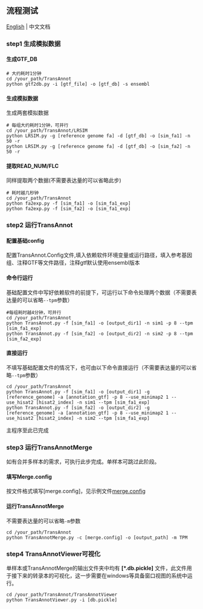 ## 流程测试

[English](https://github.com/captorr/TransAnnot/blob/master/example/readme.md) | 中文文档

### step1 生成模拟数据

#### 生成GTF_DB
	
	# 大约耗时1分钟
	cd /your_path/TransAnnot
	python gtf2db.py -i [gtf_file] -o [gtf_db] -s ensembl

#### 生成模拟数据

生成两套模拟数据
	
	# 每组大约耗时1分钟，可并行
	cd /your_path/TransAnnot/LRSIM
	python LRSIM.py -g [reference genome fa] -d [gtf_db] -o [sim_fa1] -n 50 -r
	python LRSIM.py -g [reference genome fa] -d [gtf_db] -o [sim_fa2] -n 50 -r

#### 提取READ_NUM/FLC

同样提取两个数据(不需要表达量的可以省略此步)

	# 耗时越几秒钟	
	cd /your_path/TransAnnot
	python fa2exp.py -f [sim_fa1] -o [sim_fa1_exp]
	python fa2exp.py -f [sim_fa2] -o [sim_fa1_exp]


### step2 运行TransAnnot

#### 配置基础config

配置TransAnnot.Config文件,填入依赖软件环境变量或运行路径，填入参考基因组、注释GTF等文件路径，注释gtf默认使用ensembl版本

#### 命令行运行

基础配置文件中写好依赖软件的前提下，可运行以下命令处理两个数据（不需要表达量的可以省略`--tpm`参数）
	
	#每组耗时越4分钟，可并行
	cd /your_path/TransAnnot
	python TransAnnot.py -f [sim_fa1] -o [output_dir1] -n sim1 -p 8 --tpm [sim_fa1_exp]
	python TransAnnot.py -f [sim_fa2] -o [output_dir2] -n sim2 -p 8 --tpm [sim_fa2_exp]

#### 直接运行

不填写基础配置文件的情况下，也可由以下命令直接运行（不需要表达量的可以省略`--tpm`参数）

	cd /your_path/TransAnnot
	python TransAnnot.py -f [sim_fa1] -o [output_dir1] -g [reference_genome] -a [annotation_gtf] -p 8 --use_minimap2 1 --use_hisat2 [hisat2_index] -n sim1 --tpm [sim_fa1_exp]
	python TransAnnot.py -f [sim_fa2] -o [output_dir2] -g [reference_genome] -a [annotation_gtf] -p 8 --use_minimap2 1 --use_hisat2 [hisat2_index] -n sim2 --tpm [sim_fa1_exp]

主程序至此已完成

### step3 运行TransAnnotMerge

如有合并多样本的需求，可执行此步完成。单样本可跳过此阶段。

#### 填写Merge.config

按文件格式填写[merge.config]，见示例文件[merge.config](https://github.com/captorr/TransAnnot/blob/master/demo/merge.config)

#### 运行TransAnnotMerge

不需要表达量的可以省略`-m`参数

	cd /your_path/TransAnnot
	python TransAnnotMerge.py -c [merge.config] -o [output_path] -m TPM

### step4 TransAnnotViewer可视化

单样本或TransAnnotMerge的输出文件夹中均有 **[*.db.pickle]** 文件，此文件用于接下来的转录本的可视化，这一步需要在windows等具备窗口视图的系统中运行。

	cd /your_path/TransAnnot/TransAnnotViewer
	python TransAnnotViewer.py -i [db.pickle]